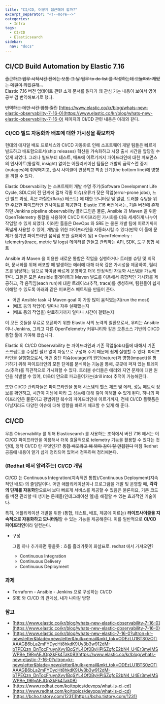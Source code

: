 ```yaml
---
title: "CI/CD, 어떻게 접근해야 할까?"
excerpt_separator: "<!--more-->"
categories:
  - Infra
tags:
  - CI/CD
  - Elasticsearch
sidebar:
  nav: "docs"
---
```

## CI/CD Build Automation by Elastic 7.16

~~출근하고 업무 시작시간 전에는 보통 그 날 업무 to do list 를 작성하는데 오늘따라 재밌는 메일이 와있길래...~~  
Elastic 7.16 버전 업데이트 관련 소개 문서를 읽다가 꽤 관심 가는 내용이 보여서 영어 공부 겸 번역해보기로 했다.

~~번역하는 데만 시간 엄청 걸린~~ [https://www.elastic.co/kr/blog/whats-new-elastic-observability-7-16-0](https://www.elastic.co/kr/blog/whats-new-elastic-observability-7-16-0) 페이지의 CI/CD 관련 내용은 아래와 같다.

### CI/CD 빌드 자동화와 배포에 대한 가시성을 확보하자
<div class="notice--info markdown="1">
현대의 애자일 배포 프로세스와 CI/CD 자동화로 인해 소프트웨어 개발 팀들은 빠르게 빌드하고 배포함으로서(ship releases) 혁신을 가속화하고 시장 출시 시간을 앞당길 수 있게 되었다.
그러나 빌드부터 테스트, 배포에 이르기까지 파이프라인에 대한 퍼포먼스의 인사이트(통찰력, insight) 없이는 어플리케이션 팀들은 개발의 급작스런 중지(outages)에 취약해지고, 출시 사이클이 연장되고 최종 단계(the bottom line)에 영향을 끼칠 수 있다.

Elastic Observability 는 소프트웨어 개발 수명 주기(Software Development Life Cycle, SDLC)의 전 단계에 걸쳐 각종 이슈(오류가 잦은 작업(error-prone jobs), 느린 빌드 과정, 혹은 까칠한(flaky) 테스트) 에 대한 모니터링 및 알람, 트러블 슈팅을 위한 주요한 파이프라인 인사이트를 제공한다.
Elastic 7.16 버전에서는, 기존 버전에 존재하던 Jenkins pipeline observability 플러그인은 물론, Ansible 과 Maven 을 위한 OpenTelemetry 통합을 사용하여 CI/CD 파이프라인 가시화를 더욱 세세하게 나누어 작업할 수 있게 되었다.
이러한 툴들은 DevOps 와 SRE 는 물론 개발 팀에 이르기까지 폭넓게 사용할 수 있어, 개발을 위한 파이프라인을 자동화시킬 수 있다(만약 이 툴에 문제가 생기면 파이프라인 움직임 또한 실패하게 됨)
※ OpenTelemetry : telemetry(trace, metric 및 logs) 데이터를 만들고 관리하는 API, SDK, 도구 통합 세트

Ansible 과 Maven 을 이용한 새로운 통합은 작업을 실행하거나 트러블 슈팅 및 최적화, 문서화를 위해 배포할 때 발생하는 에러에 대해 더욱 깊은 가시성을 제공하여, 릴리즈를 담당하는 팀으로 하여금 빠르게 운영하고 더욱 안정적인 자동화 시스템을 가능케 한다.
그들은 모든 Ansible 플레이북과 Maven 빌드를 이용해서 종합적인 가시화를 제공하고, 각 움직임(each run)에 대한 트레이스(추적, trace)를 생성하며, 팀원들이 쉽게 이해할 수 있도록 아래와 같은 퍼포먼스 메트릭을 만들어 준다.

- 어떤 Ansible task 나 Maven goal 이 가장 많이 움직였는지(run the most)
- (배포 등의 작업이) 얼마나 자주 실패했는지
- (배포 등의 작업을) 완료하기까지 얼마나 시간이 걸렸는지

이 모든 것들을 무료로 오픈하기 위한 Elastic 사의 노력의 일환으로서, 우리는 Ansible 이나 Jenkins, 그리고 다른 OpenTelemetry 커뮤니티와 같은 오픈소스 기반의 CI/CD 통합 툴에 기여해 왔습니다.

Elastic 의 CI/CD Observability 는 파이프라인과 기존 작업(jobs)들에 대해서 기존 스크립트를 수정할 필요 없이 자동으로 구성해 주기 때문에 쉽게 실행할 수 있다.
파이프라인을 실행함으로서, 어떤 중단 이슈(outage)의 원인(nature)과 영향(impact)을 평가하기 위해 파이프라인의 모든 단계를 분석하는 기능을 통해, 곳곳에 퍼져 있는 트레이스(추적)를 직관적으로 가시화할 수 있다.
트러블 슈터들은 에러와 지연 문제에 대한 원인을 식별할 수 있어, 더욱더 안으로 파고들어가는(drill into) 추적이 가능해진다.

또한 CI/CD 관리자들은 파이프라인을 통해 시스템의 헬스 체크 및 에러, 성능 메트릭 정보를 확인하고, 시간이 지남에 따라 그 성능에 대해 깊이 이해할 수 있게 된다. 하나의 파이프라인은 물론이고 광범위한 복수의 파이프라인에 이르기까지, 전체 CI/CD 플랫폼은 아닐지라도 다양한 이슈에 대해 영향을 빠르게 체크할 수 있게 해 준다.
</div>

## CI/CD

무튼 Observability 를 위해 Elasticsearch 를 사용하는 조직에서 버전 7.16 에서는 이 CI/CD 파이프라인을 이용해서 더욱 효율적으로 telemetry 기능을 활용할 수 있다는 것인데, 정작 CI/CD 란 무엇인가? ~~통합 배포라고 해 봐야 감이 잘 안잡힌다~~ 마침 Redhat 공홈에 내용이 알기 쉽게 정리되어 있어서 정독하며 정리해본다.

### (Redhat 에서 알려주는) CI/CD 개념

CI/CD 는 Continuous Integration(지속적인 통합)/Continuous Deployment(지속적인 배포) 의 줄임말이다. 어떤 애플리케이션이나 프로그램을 개발 및 운영할 때, **각각의 단계를 자동화**함으로써 보다 빠르게 서비스를 제공할 수 있음은 물론이요, 기존 코드를 버전 관리할 때 생기는 문제들(인테그레이션 헬)을 해결할 수 있는 효과적인 기술이다.

특히, 애플리케이션 개발을 위한 (통합, 테스트, 배포, 제공에 이르는) **라이프사이클을 지속적으로 자동화하고 모니터링**할 수 있는 기능을 제공해준다. 이를 일반적으로 **CI/CD 파이프라인**이라 일컫는다.

- 구성
    
    그림 하나 추가하면 좋을듯 : 흐름 흘러가듯이 화살표로. redhat 에서 가져오면?
    
    - Continuous Integration
    - Continuous Delivery
    - Continuous Deployment

### 과제

* Terraform - Ansible - Jenkins 으로 구성하는 CI/CD
* SRE 와 CI/CD 의 관계성, 내가 나아갈 방향

### 참고

- [https://www.elastic.co/kr/blog/whats-new-elastic-observability-7-16-0](https://www.elastic.co/kr/blog/whats-new-elastic-observability-7-16-0)
- [https://www.elastic.co/kr/blog/whats-new-elastic-7-16-0?ultron=kr-newsletter&blade=newsletter&hulk=email&mkt_tok=ODEzLU1BTS0zOTIAAAGB6bLa2mFYDycHt8hkdK9Uy3b3w912dM-bTPEQzn_DnTocFruynXvv1BqSYL4Of0ByHPiSZgfcE2bN4_U4Er3myIMSWPBe_f9RyAEJOpXkFk4Tak0B](https://www.elastic.co/kr/blog/whats-new-elastic-7-16-0?ultron=kr-newsletter&blade=newsletter&hulk=email&mkt_tok=ODEzLU1BTS0zOTIAAAGB6bLa2mFYDycHt8hkdK9Uy3b3w912dM-bTPEQzn_DnTocFruynXvv1BqSYL4Of0ByHPiSZgfcE2bN4_U4Er3myIMSWPBe_f9RyAEJOpXkFk4Tak0B)
- [https://www.redhat.com/ko/topics/devops/what-is-ci-cd](https://www.redhat.com/ko/topics/devops/what-is-ci-cd)
- [https://bcho.tistory.com/1231](https://bcho.tistory.com/1231)
